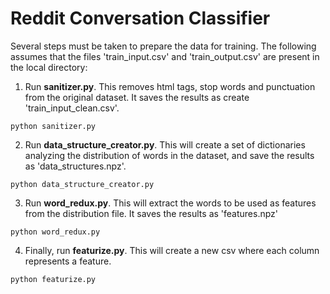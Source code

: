 # Reddit Conversation Classifier

Several steps must be taken to prepare the data for training. The following assumes that the files 'train_input.csv' and 'train_output.csv' are present in the local directory:

1. Run **sanitizer.py**. This removes html tags, stop words and punctuation from the original dataset. It saves the results as create 'train_input_clean.csv'.
```
python sanitizer.py
```
2. Run **data_structure_creator.py**. This will create a set of dictionaries analyzing the distribution of words in the dataset, and save the results as 'data_structures.npz'.
```
python data_structure_creator.py
```
3. Run **word_redux.py**. This will extract the words to be used as features from the distribution file. It saves the results as 'features.npz'
```
python word_redux.py
```
4. Finally, run **featurize.py**. This will create a new csv where each column represents a feature.
```
python featurize.py
```
